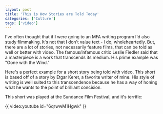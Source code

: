 ```yaml
---
layout: post
title: 'This is How Stories are Told Today'
categories: ['Culture']
tags: ['video']
---
```

I've often thought that if I were going to an MFA writing program I'd also study filmmaking. It's not that I don't value text - I do, wholeheartedly. But, there are a lot of stories, not necessarily feature films, that can be told as well or better with video. The famous/infamous critic Leslie Fiedler said that a masterpiece is a work that transcends its medium. His prime example was "Gone with the Wind."

Here's a perfect example for a short story being told with video. This short is based off of a story by Etgar Keret, a favorite writer of mine. His style of writing is well suited to this transcendence because he has a way of honing what he wants to the point of brilliant concision.

This short was played at the Sundance Film Festival, and it's terrific:

{{ video:youtube id="6qrwwM1Hgwk" }}
